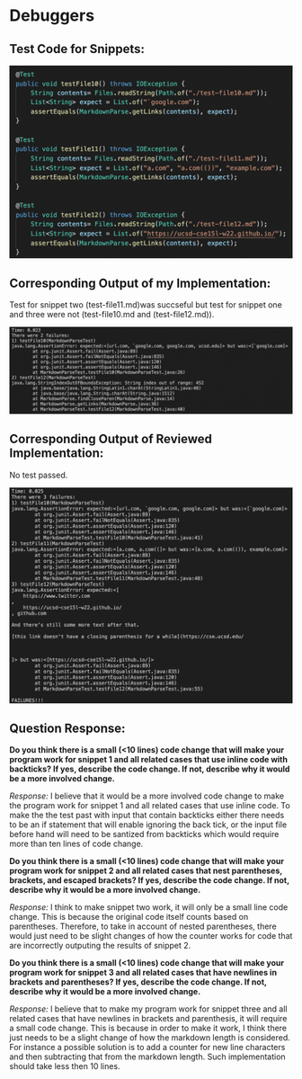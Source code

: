 # Debuggers

## Test Code for Snippets: 
![Test Code](photos/code_to_test_snippets.png)

## Corresponding Output of my Implementation: 

Test for snippet two (test-file11.md)was succseful but test for snippet one and three were not (test-file10.md and (test-file12.md)). 

![My Output](photos/my_implementation_output.png)

## Corresponding Output of Reviewed Implementation: 

No test passed. 

![Other Output](photos/other_implementation_output.png)

## Question Response: 
**Do you think there is a small (<10 lines) code change that will make your program work for snippet 1 and all related cases that use inline code with backticks? If yes, describe the code change. If not, describe why it would be a more involved change.**

*Response:*
I believe that it would be a more involved code change to make the program work for snippet 1 and all related cases that use inline code. To make the the test past with input that contain backticks either there needs to be an if statement that will enable ignoring the back tick, or the input file before hand will need to be santized from backticks which would require more than ten lines of code change. 

**Do you think there is a small (<10 lines) code change that will make your program work for snippet 2 and all related cases that nest parentheses, brackets, and escaped brackets? If yes, describe the code change. If not, describe why it would be a more involved change.**

*Response:*
I think to make snippet two work, it will only be a small line code change. This is because the original code itself counts based on parentheses. Therefore, to take in account of nested parentheses, there would just need to be slight changes of how the counter works for code that are incorrectly outputing the results of snippet 2. 

**Do you think there is a small (<10 lines) code change that will make your program work for snippet 3 and all related cases that have newlines in brackets and parentheses? If yes, describe the code change. If not, describe why it would be a more involved change.**

*Response:*
 I believe that to make my program work for snippet three and all related cases that have newlines in brackets and parenthesis, it will require a small code change. This is because in order to make it work, I think there just needs to be a slight change of how the markdown length is considered. For instance a possible solution is to add a counter for new line characters and then subtracting that from the markdown length. Such implementation should take less then 10 lines. 